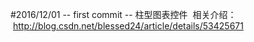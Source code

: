 #2016/12/01
--  first commit  --
  柱型图表控件
  相关介绍：
  http://blog.csdn.net/blessed24/article/details/53425671
